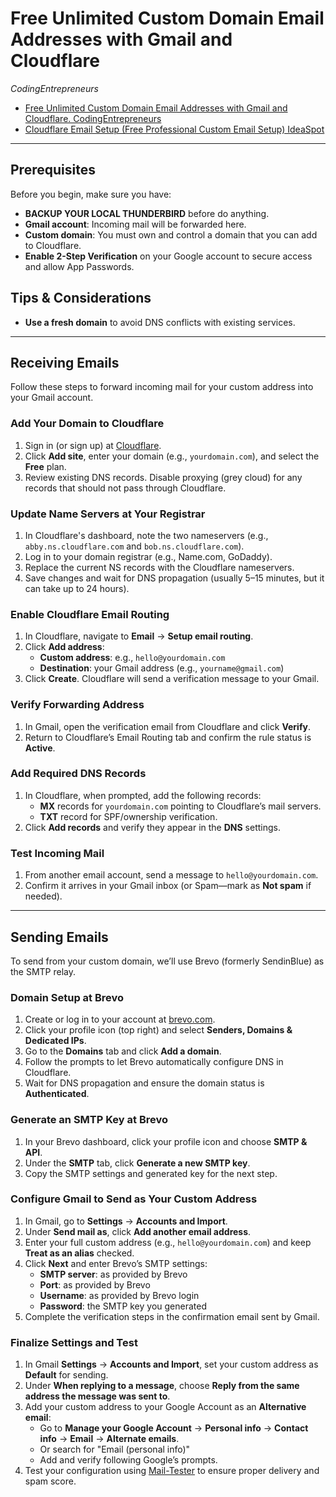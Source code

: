 # Free Unlimited Custom Domain Email Addresses with Gmail and Cloudflare

*CodingEntrepreneurs*

- [Free Unlimited Custom Domain Email Addresses with Gmail and Cloudflare. CodingEntrepreneurs](https://youtu.be/NmXWA08ly_s?si=ZiG-CttQx2GdSkAP)
- [Cloudflare Email Setup (Free Professional Custom Email Setup) IdeaSpot](https://www.youtube.com/watch?v=nNGcvz1Sc_8)

---

## Prerequisites

Before you begin, make sure you have:

* **BACKUP YOUR LOCAL THUNDERBIRD** before do anything.
* **Gmail account**: Incoming mail will be forwarded here.
* **Custom domain**: You must own and control a domain that you can add to Cloudflare.
* **Enable 2-Step Verification** on your Google account to secure access and allow App Passwords.

## Tips & Considerations

* **Use a fresh domain** to avoid DNS conflicts with existing services.

---

## Receiving Emails

Follow these steps to forward incoming mail for your custom address into your Gmail account.

### Add Your Domain to Cloudflare

1. Sign in (or sign up) at [Cloudflare](https://dash.cloudflare.com/).
2. Click **Add site**, enter your domain (e.g., `yourdomain.com`), and select the **Free** plan.
3. Review existing DNS records. Disable proxying (grey cloud) for any records that should not pass through Cloudflare.

### Update Name Servers at Your Registrar

1. In Cloudflare's dashboard, note the two nameservers (e.g., `abby.ns.cloudflare.com` and `bob.ns.cloudflare.com`).
2. Log in to your domain registrar (e.g., Name.com, GoDaddy).
3. Replace the current NS records with the Cloudflare nameservers.
4. Save changes and wait for DNS propagation (usually 5–15 minutes, but it can take up to 24 hours).

### Enable Cloudflare Email Routing

1. In Cloudflare, navigate to **Email** → **Setup email routing**.
2. Click **Add address**:
   * **Custom address**: e.g., `hello@yourdomain.com`
   * **Destination**: your Gmail address (e.g., `yourname@gmail.com`)
3. Click **Create**. Cloudflare will send a verification message to your Gmail.

### Verify Forwarding Address

1. In Gmail, open the verification email from Cloudflare and click **Verify**.
2. Return to Cloudflare’s Email Routing tab and confirm the rule status is **Active**.

### Add Required DNS Records

1. In Cloudflare, when prompted, add the following records:
   * **MX** records for `yourdomain.com` pointing to Cloudflare’s mail servers.
   * **TXT** record for SPF/ownership verification.
2. Click **Add records** and verify they appear in the **DNS** settings.

### Test Incoming Mail

1. From another email account, send a message to `hello@yourdomain.com`.
2. Confirm it arrives in your Gmail inbox (or Spam—mark as **Not spam** if needed).

---

## Sending Emails

To send from your custom domain, we’ll use Brevo (formerly SendinBlue) as the SMTP relay.

### Domain Setup at Brevo

1. Create or log in to your account at [brevo.com](https://www.brevo.com/).
2. Click your profile icon (top right) and select **Senders, Domains & Dedicated IPs**.
3. Go to the **Domains** tab and click **Add a domain**.
4. Follow the prompts to let Brevo automatically configure DNS in Cloudflare.
5. Wait for DNS propagation and ensure the domain status is **Authenticated**.

### Generate an SMTP Key at Brevo

1. In your Brevo dashboard, click your profile icon and choose **SMTP & API**.
2. Under the **SMTP** tab, click **Generate a new SMTP key**.
3. Copy the SMTP settings and generated key for the next step.

### Configure Gmail to Send as Your Custom Address

1. In Gmail, go to **Settings** → **Accounts and Import**.
2. Under **Send mail as**, click **Add another email address**.
3. Enter your full custom address (e.g., `hello@yourdomain.com`) and keep **Treat as an alias** checked.
4. Click **Next** and enter Brevo’s SMTP settings:
   * **SMTP server**: as provided by Brevo
   * **Port**: as provided by Brevo
   * **Username**: as provided by Brevo login
   * **Password**: the SMTP key you generated
5. Complete the verification steps in the confirmation email sent by Gmail.

### Finalize Settings and Test

1. In Gmail **Settings** → **Accounts and Import**, set your custom address as **Default** for sending.
2. Under **When replying to a message**, choose **Reply from the same address the message was sent to**.
3. Add your custom address to your Google Account as an **Alternative email**:
   * Go to **Manage your Google Account** → **Personal info** → **Contact info** → **Email** → **Alternate emails**.
    - Or search for "Email (personal info)"
   * Add and verify following Google’s prompts.
4. Test your configuration using [Mail-Tester](https://www.mail-tester.com/) to ensure proper delivery and spam score.
